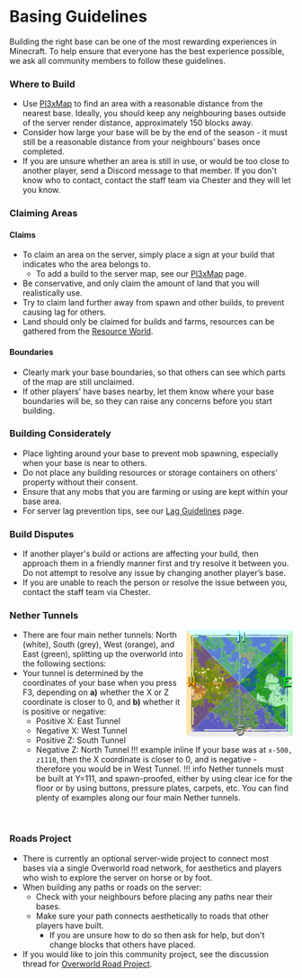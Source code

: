 # Basing Guidelines

Building the right base can be one of the most rewarding experiences in Minecraft. To help ensure that everyone has the best experience possible, we ask all community members to follow these guidelines.

### Where to Build
* Use [Pl3xMap](https://map.slabserver.org) to find an area with a reasonable distance from the nearest base. Ideally, you should keep any neighbouring bases outside of the server render distance, approximately 150 blocks away.
* Consider how large your base will be by the end of the season - it must still be a reasonable distance from your neighbours’ bases once completed.
* If you are unsure whether an area is still in use, or would be too close to another player, send a Discord message to that member.
If you don't know who to contact, contact the staff team via Chester and they will let you know.

### Claiming Areas

#### Claims
* To claim an area on the server, simply place a sign at your build that indicates who the area belongs to.
    * To add a build to the server map, see our [Pl3xMap](tweaks/pl3xmap.md#markers) page.
* Be conservative, and only claim the amount of land that you will realistically use.
* Try to claim land further away from spawn and other builds, to prevent causing lag for others.
* Land should only be claimed for builds and farms, resources can be gathered from the [Resource World](tweaks/resource-world.md).



#### Boundaries
* Clearly mark your base boundaries, so that others can see which parts of the map are still unclaimed.
* If other players’ have bases nearby, let them know where your base boundaries will be, so they can raise any concerns before you start building.



### Building Considerately
* Place lighting around your base to prevent mob spawning, especially when your base is near to others.
* Do not place any building resources or storage containers on others’ property without their consent.
* Ensure that any mobs that you are farming or using are kept within your base area.
* For server lag prevention tips, see our [Lag Guidelines](lag.md) page.

### Build Disputes
* If another player's build or actions are affecting your build, then approach them in a friendly manner first and try resolve it between you. Do not attempt to resolve any issue by changing another player’s base.
* If you are unable to reach the person or resolve the issue between you, contact the staff team via Chester.


### Nether Tunnels

<img src="/assets/images/basing/slabtunnels.png" style="width:37.5%;align:right;float:right;"/>

* There are four main nether tunnels: North (white), South (grey), West (orange), and East (green), splitting up the&nbsp;overworld into the following sections:
* Your tunnel is determined by the coordinates of your base when you press F3, depending on **a)** whether the X or Z coordinate is closer to 0, and **b)** whether it is positive or negative:
    * Positive X: East Tunnel
    * Negative X: West Tunnel
    * Positive Z: South Tunnel
    * Negative Z: North Tunnel
!!! example inline
    If your base was at `x-500, z1110`, then the X coordinate is closer to 0, and is negative - therefore you would be in West Tunnel.
!!! info
    Nether tunnels must be built at Y=111, and spawn-proofed, either by using clear ice for the floor or by using buttons, pressure plates, carpets, etc. You can find plenty of examples along our four main Nether tunnels.

<br>

### Roads Project
* There is currently an optional server-wide project to connect most bases via a single Overworld road network, for aesthetics and players who wish to explore the server on horse or by foot.
* When building any paths or roads on the server:
    * Check with your neighbours before placing any paths near their bases.
    * Make sure your path connects aesthetically to roads that other players have built.
        * If you are unsure how to do so then ask for help, but don't change blocks that others have placed.
* If you would like to join this community project, see the discussion thread for [Overworld Road Project](https://discordapp.com/channels/146701388234227712/1270827485864661062).
